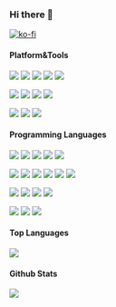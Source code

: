 ### Hi there 👋

[![ko-fi](https://ko-fi.com/img/githubbutton_sm.svg)](https://ko-fi.com/I2I4EMNN8)

#### Platform&Tools

[![](https://img.shields.io/badge/macOS-Ventura-000000?style=flat-square&logo=apple&logoColor=ffffff)](https://www.apple.com/macos/ventura/)
[![](https://img.shields.io/badge/Windows-10-0078D6?style=flat-square&logo=windows&logoColor=ffffff)](https://www.microsoft.com/en-us/windows/get-windows-10)
[![](https://img.shields.io/badge/TrueNAS-Scale-0095D5?style=flat-square&logo=truenas&logoColor=ffffff)](https://www.truenas.com/truenas-scale/)
[![](https://img.shields.io/badge/NAS-Unraid-F15A2C?style=flat-square&logo=unraid&logoColor=ffffff)](https://unraid.net/)
[![](https://img.shields.io/badge/Router-OpenWrt-00B5E2?style=flat-square&logo=openwrt&logoColor=ffffff)](https://openwrt.org/)

[![](https://img.shields.io/badge/Browser-Google_Chrome-4285F4?style=flat-square&logo=googlechrome&logoColor=ffffff)](https://www.google.com/intl/en_au/chrome/)
[![](https://img.shields.io/badge/IDE-Visual_Studio_Code-007ACC?style=flat-square&logo=visualstudiocode&logoColor=ffffff)](https://code.visualstudio.com/)
[![](https://img.shields.io/badge/IDE-PyCharm-007ACC?style=flat-square&logo=pycharm&logoColor=21d789)](https://www.jetbrains.com/pycharm/)
[![](https://img.shields.io/badge/IDE-Overleaf-47A141?style=flat-square&logo=overleaf&logoColor=ffffff)](https://www.overleaf.com/)

[![](https://img.shields.io/badge/MacBook_Pro_16%22-2023_with_M2_Pro-000000?style=flat-square&logo=apple&logoColor=ffffff)](https://www.apple.com/macbook-pro/)
[![](https://img.shields.io/badge/iPhone-14_Pro-000000?style=flat-square&logo=apple&logoColor=ffffff)](https://www.apple.com/iphone/)
[![](https://img.shields.io/badge/Mi_Pad-5_Pro_12.4%22-FF6900?style=flat-square&logo=xiaomi&logoColor=ffffff)](https://forum.xda-developers.com/f/xiaomi-mi-pad-5-pro.12429/)

#### Programming Languages

[![](https://img.shields.io/badge/Python_3-3776AB?style=flat-square&logo=python&logoColor=ffffff)](https://www.python.org/downloads/)
[![](https://img.shields.io/badge/Node.js-339933?style=flat-square&logo=nodedotjs&logoColor=ffffff)](https://nodejs.org/en)
[![](https://img.shields.io/badge/C++-00599C?style=flat-square&logo=cplusplus&logoColor=ffffff)](https://isocpp.org/)
[![](https://img.shields.io/badge/.NET-512BD4?style=flat-square&logo=dotnet&logoColor=ffffff)](https://dotnet.microsoft.com/en-us/)
[![](https://img.shields.io/badge/Go-00ADD8?style=flat-square&logo=go&logoColor=ffffff)](https://go.dev/)

[![](https://img.shields.io/badge/React-61DAFB?style=flat-square&logo=react&logoColor=ffffff)](https://react.dev/)
[![](https://img.shields.io/badge/HTML_5-E34F26?style=flat-square&logo=html5&logoColor=ffffff)](https://developer.mozilla.org/en-US/docs/Glossary/HTML5)
[![](https://img.shields.io/badge/JavaScript-F7DF1E?style=flat-square&logo=javascript&logoColor=ffffff)](https://developer.mozilla.org/en-US/docs/Web/JavaScript)
[![](https://img.shields.io/badge/TypeScript-3178C6?style=flat-square&logo=typescript&logoColor=ffffff)](https://www.typescriptlang.org/)
[![](https://img.shields.io/badge/CSS_3-1572B6?style=flat-square&logo=css3&logoColor=ffffff)](https://developer.mozilla.org/en-US/docs/Web/CSS)
[![](https://img.shields.io/badge/Webpack-8DD6F9?style=flat-square&logo=webpack&logoColor=ffffff)](https://webpack.js.org/)

[![](https://img.shields.io/badge/Git-F05032?style=flat-square&logo=git&logoColor=ffffff)](https://git-scm.com/)
[![](https://img.shields.io/badge/Linux-FCC624?style=flat-square&logo=linux&logoColor=ffffff)](https://www.linux.org/)
[![](https://img.shields.io/badge/Docker-2496ED?style=flat-square&logo=docker&logoColor=ffffff)](https://www.docker.com/)
[![](https://img.shields.io/badge/MySQL-4479A1?style=flat-square&logo=mysql&logoColor=ffffff)](https://www.mysql.com/)

[![](https://img.shields.io/badge/Markdown-000000?style=flat-square&logo=markdown&logoColor=ffffff)](https://www.markdownguide.org/)
[![](https://img.shields.io/badge/LaTeX-008080?style=flat-square&logo=latex&logoColor=ffffff)](https://www.latex-project.org/)
[![](https://img.shields.io/badge/Figma-F24E1E?style=flat-square&logo=figma&logoColor=ffffff)](https://www.figma.com/)

#### Top Languages

![](https://github-readme-stats.vercel.app/api/top-langs/?username=xiazeyu&layout=compact)

#### Github Stats

![](https://github-readme-stats.vercel.app/api?username=xiazeyu&show_icons=true&icon_color=0366d6&bg_color=ffffff&hide_title=true&include_all_commits=true&count_private=true)
